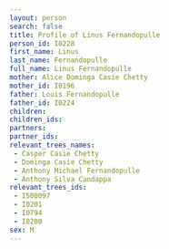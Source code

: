 ```yaml
---
layout: person
search: false
title: Profile of Linus Fernandopulle
person_id: I0228
first_name: Linus
last_name: Fernandopulle
full_name: Linus Fernandopulle
mother: Alice Dominga Casie Chetty
mother_id: I0196
father: Louis Fernandopulle
father_id: I0224
children:
children_ids:
partners:
partner_ids:
relevant_trees_names:
 - Casper Casie Chetty
 - Dominga Casie Chetty
 - Anthony Michael Fernandopulle
 - Anthony Silva Candappa
relevant_trees_ids:
 - I500097
 - I0201
 - I0794
 - I0200
sex: M
---
```


